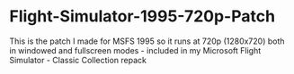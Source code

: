 # Flight-Simulator-1995-720p-Patch
This is the patch I made for MSFS 1995 so it runs at 720p (1280x720) both in windowed and fullscreen modes - included in my Microsoft Flight Simulator - Classic Collection repack
